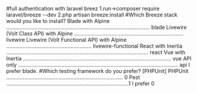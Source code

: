 #full authentication with laravel breez
1.run->composer require laravel/breeze --dev
2.php artisan breeze:install
  #Which Breeze stack would you like to install?
  Blade with Alpine ................................................................................................ blade
  Livewire (Volt Class API) with Alpine ......................................................................... livewire
  Livewire (Volt Functional API) with Alpine ......................................................... livewire-functional
  React with Inertia ............................................................................................... react
  Vue with Inertia ................................................................................................... vue
  API only ........................................................................................................... api
  I prefer blade.
 #Which testing framework do you prefer? [PHPUnit]
  PHPUnit .............................................................................. 0
  Pest ..................................................................................1
I prefer 0


